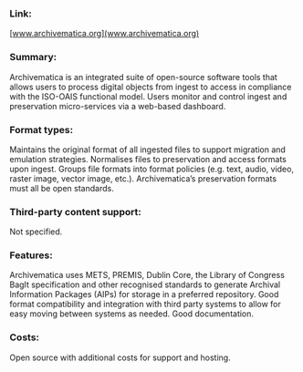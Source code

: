 ### Link:
[www.archivematica.org](www.archivematica.org)
 
### Summary:
Archivematica is an integrated suite of open-source software tools that allows users to process digital objects from ingest to access in compliance with the ISO-OAIS functional model. Users monitor and control ingest and preservation micro-services via a web-based dashboard.

### Format types:
Maintains the original format of all ingested files to support migration and emulation strategies. Normalises files to preservation and access formats upon ingest. Groups file formats into format policies (e.g. text, audio, video, raster image, vector image, etc.). Archivematica’s preservation formats must all be open standards.

### Third-party content support:
Not specified.

### Features:
Archivematica uses METS, PREMIS, Dublin Core, the Library of Congress BagIt specification and other recognised standards to generate Archival Information Packages (AIPs) for storage in a preferred repository. Good format compatibility and integration with third party systems to allow for easy moving between systems as needed. Good documentation.

### Costs:
Open source with additional costs for support and hosting.

